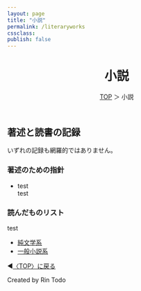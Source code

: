 ```yaml
---
layout: page
title: "小説"
permalink: /literaryworks
cssclass:
publish: false
---
```




<html lang="ja">
   <head>

   </head>
    <body>
        <div class="wrap">
            <header>
                <h1>小説</h1>
                <span><a href="/index.html">TOP</a> ＞ 小説</span>
            </header>
            <main>
            <h2>著述と読書の記録</h2>
            <p>いずれの記録も網羅的ではありません。</p>
            <h3>著述のための指針</h3>
            <ul>
                <li>test</li>test
            </ul>
            <h3>読んだものリスト</h3>test
            <ul>
                <li><a href="/literaryworks/classics.html">純文学系</a></li>
                <li><a href="/literaryworks/novels.html">一般小説系</a></li>
            </ul>
            </main>
            <footer class="footer">
                <p>◀<a href="/index.html">〈TOP〉に戻る</a></p>
                Created by Rin Todo
            </footer>
        </div>
    </body>
</html>
